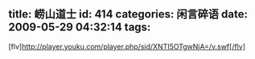 title: 崂山道士
id: 414
categories: 闲言碎语
date: 2009-05-29 04:32:14
tags:
---

[flv]http://player.youku.com/player.php/sid/XNTI5OTgwNjA=/v.swf[/flv]
